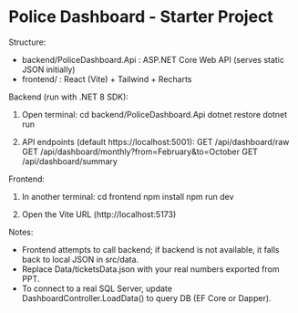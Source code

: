 Police Dashboard - Starter Project
=================================

Structure:
- backend/PoliceDashboard.Api : ASP.NET Core Web API (serves static JSON initially)
- frontend/ : React (Vite) + Tailwind + Recharts

Backend (run with .NET 8 SDK):
1. Open terminal:
   cd backend/PoliceDashboard.Api
   dotnet restore
   dotnet run

2. API endpoints (default https://localhost:5001):
   GET /api/dashboard/raw
   GET /api/dashboard/monthly?from=February&to=October
   GET /api/dashboard/summary

Frontend:
1. In another terminal:
   cd frontend
   npm install
   npm run dev

2. Open the Vite URL (http://localhost:5173)

Notes:
- Frontend attempts to call backend; if backend is not available, it falls back to local JSON in src/data.
- Replace Data/ticketsData.json with your real numbers exported from PPT.
- To connect to a real SQL Server, update DashboardController.LoadData() to query DB (EF Core or Dapper).